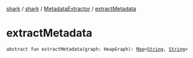 [shark](../../index.md) / [shark](../index.md) / [MetadataExtractor](index.md) / [extractMetadata](./extract-metadata.md)

# extractMetadata

`abstract fun extractMetadata(graph: HeapGraph): `[`Map`](https://kotlinlang.org/api/latest/jvm/stdlib/kotlin.collections/-map/index.html)`<`[`String`](https://kotlinlang.org/api/latest/jvm/stdlib/kotlin/-string/index.html)`, `[`String`](https://kotlinlang.org/api/latest/jvm/stdlib/kotlin/-string/index.html)`>`